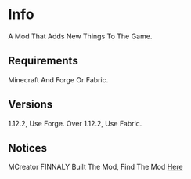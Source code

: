 # Info
A Mod That Adds New Things To The Game.
## Requirements
Minecraft And Forge Or Fabric.
## Versions
1.12.2, Use Forge. Over 1.12.2, Use Fabric.
## Notices
MCreator FINNALY Built The Mod, Find The Mod [Here](https://github.com/GreenIsLess/TheSwordModMC/tree/Releases/Releases)
